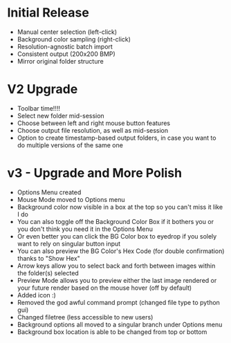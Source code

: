 # Initial Release

- Manual center selection (left-click)
- Background color sampling (right-click)
- Resolution-agnostic batch import
- Consistent output (200x200 BMP)
- Mirror original folder structure


# V2 Upgrade

- Toolbar time!!!!
- Select new folder mid-session
- Choose between left and right mouse button features
- Choose output file resolution, as well as mid-session
- Option to create timestamp-based output folders, in case you want to do multiple versions of the same one


# v3 - Upgrade and More Polish

- Options Menu created
- Mouse Mode moved to Options menu
- Background color now visible in a box at the top so you can't miss it like I do
- You can also toggle off the Background Color Box if it bothers you or you don't think you need it in the Options Menu
- Or even better you can click the BG Color box to eyedrop if you solely want to rely on singular button input
- You can also preview the BG Color's Hex Code (for double confirmation) thanks to "Show Hex"
- Arrow keys allow you to select back and forth between images within the folder(s) selected
- Preview Mode allows you to preview either the last image rendered or your future render based on the mouse hover (off by default)
- Added icon :)
- Removed the god awful command prompt (changed file type to python gui)
- Changed filetree (less accessible to new users)
- Background options all moved to a singular branch under Options menu 
- Background box location is able to be changed from top or bottom

